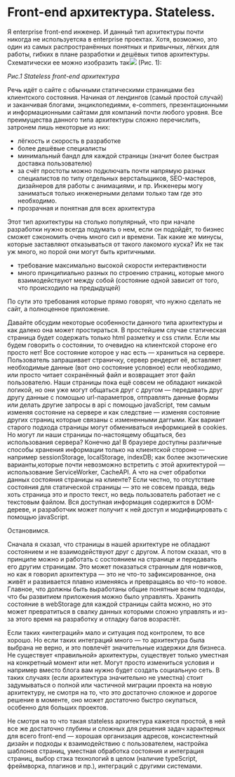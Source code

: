 ﻿# **Front-end архитектура. Stateless.**
Я enterprise front-end инженер. И данный тип архитектуры почти никогда не используетсяа в enterprise проектах. Хотя, возможно, это один из самых распространённых понятных и привычных, лёгких для работы, гибких в плане разработки и дешёвых типов архитектуры. Схематически ее можно изобразить так![](Aspose.Words.54f68e90-8134-4e06-8399-76d7dfdcb6f1.001.png) (Рис. 1):

*Рис.1 Stateless front-end архитектура*

Речь идёт о сайте с обычными статическими страницами без клиентского состояния. Начиная от лендингов (самый простой случай) и заканчивая блогами, энциклопедиями, e-commers, презентационными и информационными сайтами для компаний почти любого уровня. Все преимущества данного типа архитектуры сложно перечислить, затронем лишь некоторые из них:

- лёгкость и скорость в разработке
- более дешёвые специалисты
- минимальный бандл для каждой страницы (значит более быстрая доставка пользователю)
- за счёт простоты можно подключать почти напрямую разных специалистов по типу отдельных верстальщиков, SEO-мастеров, дизайнеров для работы с анимациями, и пр. Инженеры могу заниматься только инженерными делами только там где это необходимо.
- прозрачная и понятная для всех архитектура

Этот тип архитектуры на столько популярный, что при начале разработки нужно всегда подумать о нем, если он подойдёт, то бизнес сможет сэкономить очень много сил и времени. Так какие же минусы, которые заставляют отказываться от такого лакомого куска? Их не так уж много, но порой они могут быть критичными.

- требование максимально высокой скорости интерактивности
- много принципиально разных по строению страниц, которые много взаимодействуют между собой (состояние одной зависит от того, что происходило на предыдущей)

По сути это требования которые прямо говорят, что нужно сделать не сайт, а полноценное приложение.

Давайте обсудим некоторые особенности данного типа архитектуры и как далеко она может простираться. В простейшем случае статическая страница будет содержать только html разметку и css стили. Если мы будем говорить о состоянии, то очевидно на клиентской стороне его просто нет! Все состояние которое у нас есть — храниться на сервере. Пользователь запрашивает страничку, сервер рендерит её, вставляет необходимые данные (вот оно состояние условное) если необходимо, или просто читает сохранённый файл и возвращает этот файл пользователю. Наши страницы пока ещё совсем не обладают никакой логикой, но они уже могут общаться друг с другом — передавать друг другу данные с помощью url-параметров, отправлять данные формы или делать другие запросы в api с помощью javaScript, тем самым изменяя состояние на сервере и как следствие — изменяя состояние других страниц которые связаны с измененными даггыми. Как вариант старого подхода страницы могут обмениваться информкцией в cookies. Но могут ли наши страницы по-настоящему общаться, без использования сервера? Конечно да! В браузере доступны различные способы хранения информации только на клиентской стороне — например sessionStorage, localStorage, indexDB; как более экзотические варианты,которые почти невозможно встретить с этой архитектурой — использование ServiceWorker, CacheAPI. А что на счет обработки данных состояния страницы на клиенте? Если честно, то отсутствие состояния для статической страницы — это не совсем правда, ведь хоть страница это и просто текст, но ведь пользователь работает не с текстовым файлом. Вся доступная информация содержится в DOM-дереве, и разработчик может получит к ней доступ и модифицировать с помощью javaScript.

Остановимся.

Сначала я сказал, что страницы в нашей архитектуре не обладают состоянием и не взаимодействуют друг с другом. А потом сказал, что в принципе можно и работать с состоянием на странице и передавать его другим страницам. Это может показаться странным для новичков, но как я говорил архитектура — это не что-то зафиксированное, она живёт и развивается плавно изменяясь и превращаясь во что-то новое. Главное, что должны быть выработаны общие понятные всем подходы, что бы развитием приложения можно было управлять. Хранить состояние в webStorage для каждой страницы сайта можно, но это может превратиться в свалку данных которыми сложно управлять и из-за этого время на разработку и отладку багов возрастёт.

Если таких «интеграций» мало и ситуация под контролем, то все хорошо. Но если таких интеграций много — то архитектура была выбрана не верно, и это повлечёт значительные издержки для бизнеса. Не существует «правильной» архитектуры, существует только уместная на конкретный момент или нет. Могут просто измениться условия и например вместо блога вам нужно будет создать социальную сеть. В таких случаях (если архитектура значительно не уместна) стоит задумываться о полной или частичной миграции проекта на новую архитектуру, не смотря на то, что это достаточно сложное и дорогое решение в моменте, оно может достаточно быстро окупаться, особенно для больших проектов.

Не смотря на то что такая stateless архитектура кажется простой, в ней все же достаточно глубины и сложных для решения задач характерных для всего front-end — хорошая организация адресов, консистентный дизайн и подходы к взаимодействию с пользователем, настройка шаблонов страниц, уместная обработка состояния и интеграция страниц, выбор стэка технологий в целом (наличие typeScript, фреймворка, плагинов и пр.), интеграций с другими системами.
